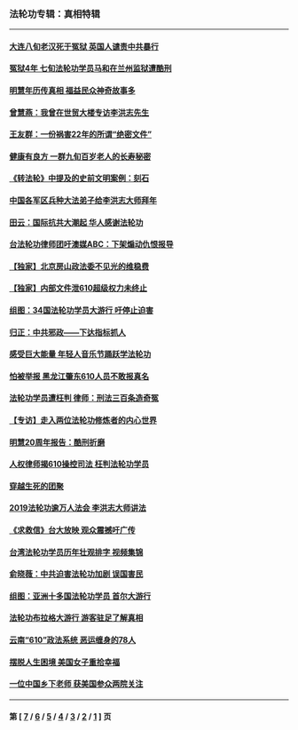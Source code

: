 ### 法轮功专辑：真相特辑
---
#### [大连八旬老汉死于冤狱 英国人谴责中共暴行](../../pages/nf4389/n13480118.md?01310430) 
#### [冤狱4年 七旬法轮功学员马和在兰州监狱遭酷刑](../../pages/nf4389/n13304688.md?01310430) 
#### [明慧年历传真相 福益民众神奇故事多](../../pages/nf4389/n13294545.md?01310430) 
#### [曾慧燕：我曾在世贸大楼专访李洪志先生](../../pages/nf4389/n12898729.md?01310430) 
#### [王友群：一份祸害22年的所谓“绝密文件”](../../pages/nf4389/n12871750.md?01310430) 
#### [健康有良方 一群九旬百岁老人的长寿秘密](../../pages/nf4389/n12847475.md?01310430) 
#### [《转法轮》中提及的史前文明案例：刻石](../../pages/nf4389/n12758577.md?01310430) 
#### [中国各军区兵种大法弟子给李洪志大师拜年](../../pages/nf4389/n12750047.md?01310430) 
#### [田云：国际抗共大潮起 华人感谢法轮功](../../pages/nf4389/n12357708.md?01310430) 
#### [台法轮功律师团吁澳媒ABC：下架煽动仇恨报导](../../pages/nf4389/n12279917.md?01310430) 
#### [【独家】北京房山政法委不见光的维稳费](../../pages/nf4389/n12031979.md?01310430) 
#### [【独家】内部文件泄610超级权力未终止](../../pages/nf4389/n12023895.md?01310430) 
#### [组图：34国法轮功学员大游行 吁停止迫害](../../pages/nf4389/n11492658.md?01310430) 
#### [归正：中共邪政——下达指标抓人](../../pages/nf4389/n11474770.md?01310430) 
#### [感受巨大能量 年轻人音乐节踊跃学法轮功](../../pages/nf4389/n11441981.md?01310430) 
#### [怕被举报 黑龙江肇东610人员不敢报真名](../../pages/nf4389/n11436499.md?01310430) 
#### [法轮功学员遭枉判 律师：刑法三百条造奇冤](../../pages/nf4389/n11433943.md?01310430) 
#### [【专访】走入两位法轮功修炼者的内心世界](../../pages/nf4389/n11415623.md?01310430) 
#### [明慧20周年报告：酷刑折磨](../../pages/nf4389/n11387954.md?01310430) 
#### [人权律师揭610操控司法 枉判法轮功学员](../../pages/nf4389/n11313370.md?01310430) 
#### [穿越生死的团聚](../../pages/nf4389/n11258922.md?01310430) 
#### [2019法轮功逾万人法会 李洪志大师讲法](../../pages/nf4389/n11265303.md?01310430) 
#### [《求救信》台大放映 观众震撼吁广传](../../pages/nf4389/n10922251.md?01310430) 
#### [台湾法轮功学员历年壮观排字 视频集锦](../../pages/nf4389/n10878789.md?01310430) 
#### [俞晓薇：中共迫害法轮功加剧 误国害民](../../pages/nf4389/n10859260.md?01310430) 
#### [组图：亚洲十多国法轮功学员 首尔大游行](../../pages/nf4389/n10781149.md?01310430) 
#### [法轮功布拉格大游行 游客驻足了解真相](../../pages/nf4389/n10749360.md?01310430) 
#### [云南“610”政法系统 恶运缠身的78人](../../pages/nf4389/n10747534.md?01310430) 
#### [摆脱人生困境 美国女子重拾幸福](../../pages/nf4389/n10688678.md?01310430) 
#### [一位中国乡下老师 获美国参众两院关注](../../pages/nf4389/n10683927.md?01310430) 

---
#### 第 [ [7](./7.md?01310430) / [6](./6.md?01310430) / [5](./5.md?01310430) / [4](./4.md?01310430) / [3](./3.md?01310430) / [2](./2.md?01310430) / [1](./1.md?01310430) ] 页
